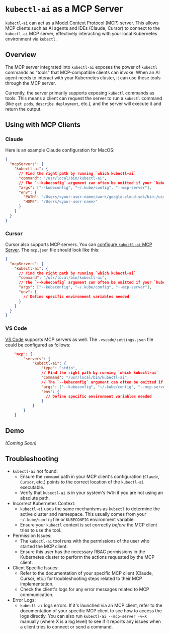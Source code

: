 # `kubectl-ai` as a MCP Server

`kubectl-ai` can act as a [Model Context Protocol (MCP)](https://github.com/modelcontextprotocol) server. This allows MCP clients such as AI agents and IDEs (Claude, Cursor) to connect to the `kubectl-ai` MCP server, effectively interacting with your local Kubernetes environment via `kubectl`.

## Overview

The MCP server integrated into `kubectl-ai` exposes the power of `kubectl` commands as "tools" that MCP-compatible clients can invoke. When an AI agent needs to interact with your Kubernetes cluster, it can use these tools through the MCP server.

Currently, the server primarily supports exposing `kubectl` commands as tools. This means a client can request the server to run a `kubectl` command (like `get pods`, `describe deployment`, etc.), and the server will execute it and return the output.

## Using with MCP Clients

### Claude

Here is an example Claude configuration for MacOS:

```json
{
  "mcpServers": {
    "kubectl-ai": {
      // Find the right path by running `which kubectl-ai`
      "command": "/usr/local/bin/kubectl-ai",
      // The `--kubeconfig` argument can often be omitted if your `kubectl` is already configured to point to the desired cluster
      "args": ["--kubeconfig", "~/.kube/config", "--mcp-server"],
      "env": {
        "PATH": "/Users/<your-user-name>/work/google-cloud-sdk/bin:/usr/local/bin:/usr/bin:/bin:/usr/sbin:/sbin",
        "HOME": "/Users/<your-user-name>"
      }
    }
  }
}
```

### Cursor

Cursor also supports MCP servers. You can [configure `kubectl-ai` MCP Server](https://docs.cursor.com/context/model-context-protocol#configuring-mcp-servers). The `mcp.json` file should look like this:

```json
{
  "mcpServers": {
    "kubectl-ai": {
      // Find the right path by running `which kubectl-ai`
      "command": "/usr/local/bin/kubectl-ai",
      // The `--kubeconfig` argument can often be omitted if your `kubectl` is already configured to point to the desired cluster
      "args": ["--kubeconfig", "~/.kube/config", "--mcp-server"],
      "env": {
        // Define specific environment variables needed
      }
    }
  }
}
```

### VS Code

[VS Code](https://code.visualstudio.com/docs/copilot/chat/mcp-servers) supports MCP servers as well. The `.vscode/settings.json` file could be configured as follows:

```json
    "mcp": {
        "servers": {
            "kubectl-ai": {
                "type": "stdio",
                // Find the right path by running `which kubectl-ai`
                "command": "/usr/local/bin/kubectl-ai",
                // The `--kubeconfig` argument can often be omitted if your `kubectl` is already configured to point to the desired cluster
                "args": ["--kubeconfig", "~/.kube/config", "--mcp-server"],
                "env": {
                  // Define specific environment variables needed
                }
            }
        }
    }
```

## Demo

*(Coming Soon)*

## Troubleshooting

*   `kubectl-ai` not found:
    *   Ensure the `command` path in your MCP client's configuration (`Claude`, `Cursor`, etc.) points to the correct location of the `kubectl-ai` executable.
    *   Verify that `kubectl-ai` is in your system's `PATH` if you are not using an absolute path.
*   Incorrect Kubernetes Context:
    *   `kubectl-ai` uses the same mechanisms as `kubectl` to determine the active cluster and namespace. This usually comes from your `~/.kube/config` file or `KUBECONFIG` environment variable.
    *   Ensure your `kubectl` context is set correctly *before* the MCP client tries to use the tool.
*   Permission Issues:
    *   The `kubectl-ai` tool runs with the permissions of the user who started the MCP client.
    *   Ensure this user has the necessary RBAC permissions in the Kubernetes cluster to perform the actions requested by the MCP client.
*   Client Specific Issues:
    *   Refer to the documentation of your specific MCP client (Claude, Cursor, etc.) for troubleshooting steps related to their MCP implementation.
    *   Check the client's logs for any error messages related to MCP communication.
*   Error Logs:
    *   `kubectl-ai` logs errors. If it's launched via an MCP client, refer to the documentation of your specific MCP client to see how to access the logs directly. You can also run `kubectl-ai --mcp-server -v=X` manually (where X is a log level) to see if it reports any issues when a client tries to connect or send a command.
